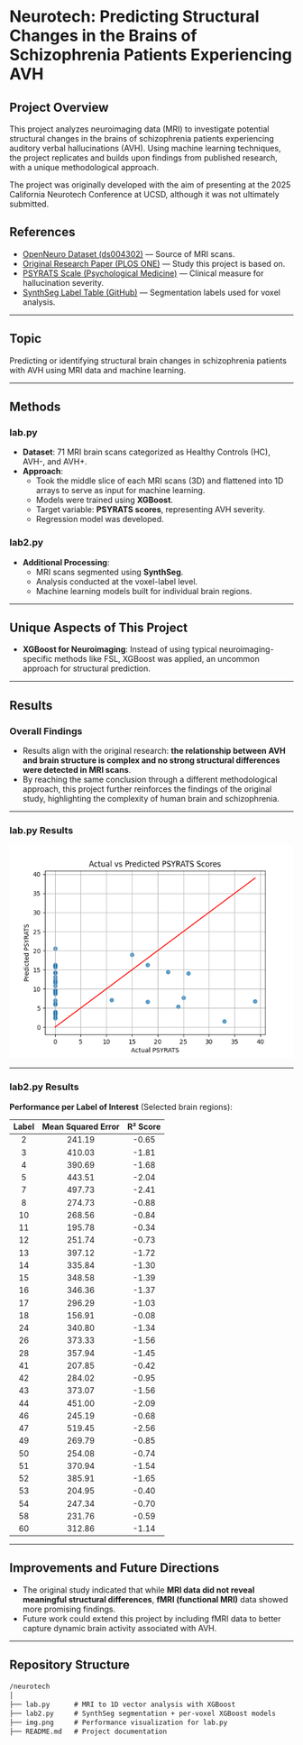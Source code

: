 # Neurotech: Predicting Structural Changes in the Brains of Schizophrenia Patients Experiencing AVH

## Project Overview
This project analyzes neuroimaging data (MRI) to investigate potential structural changes in the brains of schizophrenia patients experiencing auditory verbal hallucinations (AVH). Using machine learning techniques, the project replicates and builds upon findings from published research, with a unique methodological approach.

The project was originally developed with the aim of presenting at the 2025 California Neurotech Conference at UCSD, although it was not ultimately submitted.

## References
- [OpenNeuro Dataset (ds004302)](https://openneuro.org/datasets/ds004302/versions/1.0.1) — Source of MRI scans.
- [Original Research Paper (PLOS ONE)](https://journals.plos.org/plosone/article?id=10.1371/journal.pone.0276975#sec008) — Study this project is based on.
- [PSYRATS Scale (Psychological Medicine)](https://www.cambridge.org/core/journals/psychological-medicine/article/scales-to-measure-dimensions-of-hallucinations-and-delusions-the-psychotic-symptom-rating-scales-psyrats/F98A9A5A0D5CB9715161C1547DB010B8) — Clinical measure for hallucination severity.
- [SynthSeg Label Table (GitHub)](https://github.com/BBillot/SynthSeg/blob/master/data/labels%20table.txt) — Segmentation labels used for voxel analysis.

---

## Topic
Predicting or identifying structural brain changes in schizophrenia patients with AVH using MRI data and machine learning.

---

## Methods

### lab.py
- **Dataset**: 71 MRI brain scans categorized as Healthy Controls (HC), AVH-, and AVH+.
- **Approach**:
  - Took the middle slice of each MRI scans (3D) and flattened into 1D arrays to serve as input for machine learning.
  - Models were trained using **XGBoost**.
  - Target variable: **PSYRATS scores**, representing AVH severity.
  - Regression model was developed.

### lab2.py
- **Additional Processing**:
  - MRI scans segmented using **SynthSeg**.
  - Analysis conducted at the voxel-label level.
  - Machine learning models built for individual brain regions.

---

## Unique Aspects of This Project

- **XGBoost for Neuroimaging**: Instead of using typical neuroimaging-specific methods like FSL, XGBoost was applied, an uncommon approach for structural prediction.

---

## Results

### Overall Findings
- Results align with the original research: **the relationship between AVH and brain structure is complex and no strong structural differences were detected in MRI scans**.
- By reaching the same conclusion through a different methodological approach, this project further reinforces the findings of the original study, highlighting the complexity of human brain and schizophrenia.
---

### lab.py Results
![Model performance for lab.py](img.png)

---

### lab2.py Results
**Performance per Label of Interest** (Selected brain regions):

|        Label        | Mean Squared Error | R² Score |
|:-------------------:|:------------------:|:--------:|
|          2          | 241.19 | -0.65 |
|          3          | 410.03 | -1.81 |
|          4          | 390.69 | -1.68 |
|          5          | 443.51 | -2.04 |
|          7          | 497.73 | -2.41 |
|          8          | 274.73 | -0.88 |
|         10          | 268.56 | -0.84 |
|         11          | 195.78 | -0.34 |
|         12          | 251.74 | -0.73 |
|         13          | 397.12 | -1.72 |
|         14          | 335.84 | -1.30 |
|         15          | 348.58 | -1.39 |
|         16          | 346.36 | -1.37 |
|         17          | 296.29 | -1.03 |
|         18          | 156.91 | -0.08 |
|         24          | 340.80 | -1.34 |
|         26          | 373.33 | -1.56 |
|         28          | 357.94 | -1.45 |
|         41          | 207.85 | -0.42 |
|         42          | 284.02 | -0.95 |
|         43          | 373.07 | -1.56 |
|         44          | 451.00 | -2.09 |
|         46          | 245.19 | -0.68 |
|         47          | 519.45 | -2.56 |
|         49          | 269.79 | -0.85 |
|         50          | 254.08 | -0.74 |
|         51          | 370.94 | -1.54 |
|         52          | 385.91 | -1.65 |
|         53          | 204.95 | -0.40 |
|         54          | 247.34 | -0.70 |
|         58          | 231.76 | -0.59 |
|         60          | 312.86 | -1.14 |

---

## Improvements and Future Directions
- The original study indicated that while **MRI data did not reveal meaningful structural differences**, **fMRI (functional MRI)** data showed more promising findings.
- Future work could extend this project by including fMRI data to better capture dynamic brain activity associated with AVH.

---

## Repository Structure
```
/neurotech
│
├── lab.py      # MRI to 1D vector analysis with XGBoost
├── lab2.py     # SynthSeg segmentation + per-voxel XGBoost models
├── img.png     # Performance visualization for lab.py
├── README.md   # Project documentation

